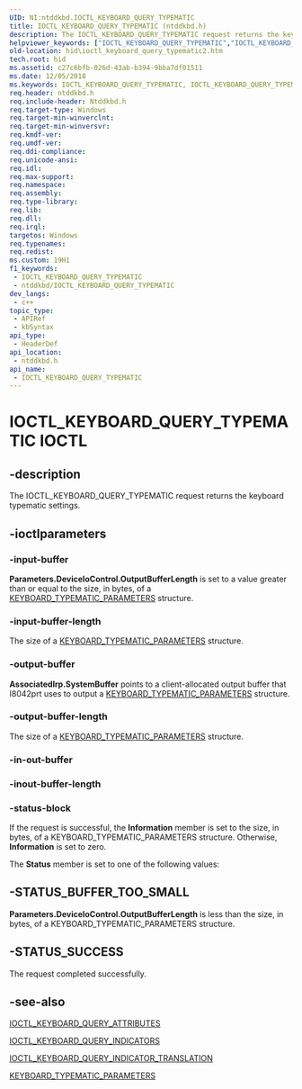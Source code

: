 ```yaml
---
UID: NI:ntddkbd.IOCTL_KEYBOARD_QUERY_TYPEMATIC
title: IOCTL_KEYBOARD_QUERY_TYPEMATIC (ntddkbd.h)
description: The IOCTL_KEYBOARD_QUERY_TYPEMATIC request returns the keyboard typematic settings.
helpviewer_keywords: ["IOCTL_KEYBOARD_QUERY_TYPEMATIC","IOCTL_KEYBOARD_QUERY_TYPEMATIC control","IOCTL_KEYBOARD_QUERY_TYPEMATIC control code [Human Input Devices]","hid.ioctl_keyboard_query_typematic2","i8042ref_4aaa5c7a-3a1e-4f50-950f-3e03c0a0c034.xml","ntddkbd/IOCTL_KEYBOARD_QUERY_TYPEMATIC"]
old-location: hid\ioctl_keyboard_query_typematic2.htm
tech.root: hid
ms.assetid: c27c6bfb-026d-43ab-b394-9bba7df01511
ms.date: 12/05/2018
ms.keywords: IOCTL_KEYBOARD_QUERY_TYPEMATIC, IOCTL_KEYBOARD_QUERY_TYPEMATIC control, IOCTL_KEYBOARD_QUERY_TYPEMATIC control code [Human Input Devices], hid.ioctl_keyboard_query_typematic2, i8042ref_4aaa5c7a-3a1e-4f50-950f-3e03c0a0c034.xml, ntddkbd/IOCTL_KEYBOARD_QUERY_TYPEMATIC
req.header: ntddkbd.h
req.include-header: Ntddkbd.h
req.target-type: Windows
req.target-min-winverclnt: 
req.target-min-winversvr: 
req.kmdf-ver: 
req.umdf-ver: 
req.ddi-compliance: 
req.unicode-ansi: 
req.idl: 
req.max-support: 
req.namespace: 
req.assembly: 
req.type-library: 
req.lib: 
req.dll: 
req.irql: 
targetos: Windows
req.typenames: 
req.redist: 
ms.custom: 19H1
f1_keywords:
 - IOCTL_KEYBOARD_QUERY_TYPEMATIC
 - ntddkbd/IOCTL_KEYBOARD_QUERY_TYPEMATIC
dev_langs:
 - c++
topic_type:
 - APIRef
 - kbSyntax
api_type:
 - HeaderDef
api_location:
 - ntddkbd.h
api_name:
 - IOCTL_KEYBOARD_QUERY_TYPEMATIC
---
```


# IOCTL_KEYBOARD_QUERY_TYPEMATIC IOCTL


## -description

The IOCTL_KEYBOARD_QUERY_TYPEMATIC request returns the keyboard typematic settings.

## -ioctlparameters

### -input-buffer

<b>Parameters.DeviceIoControl.OutputBufferLength</b> is set to a value greater than or equal to the size, in bytes, of a <a href="/windows/desktop/api/ntddkbd/ns-ntddkbd-keyboard_typematic_parameters">KEYBOARD_TYPEMATIC_PARAMETERS</a> structure.

### -input-buffer-length

The size of a <a href="/windows/desktop/api/ntddkbd/ns-ntddkbd-keyboard_typematic_parameters">KEYBOARD_TYPEMATIC_PARAMETERS</a> structure.

### -output-buffer

<b>AssociatedIrp.SystemBuffer</b> points to a client-allocated output buffer that I8042prt uses to output a <a href="/windows/desktop/api/ntddkbd/ns-ntddkbd-keyboard_typematic_parameters">KEYBOARD_TYPEMATIC_PARAMETERS</a> structure.

### -output-buffer-length

The size of a <a href="/windows/desktop/api/ntddkbd/ns-ntddkbd-keyboard_typematic_parameters">KEYBOARD_TYPEMATIC_PARAMETERS</a> structure.

### -in-out-buffer

<text></text>

### -inout-buffer-length

<text></text>

### -status-block

If the request is successful, the <b>Information</b> member is set to the size, in bytes, of a KEYBOARD_TYPEMATIC_PARAMETERS structure. Otherwise, <b>Information</b> is set to zero.

The <b>Status</b> member is set to one of the following values:

## -STATUS_BUFFER_TOO_SMALL

<b>Parameters.DeviceIoControl.OutputBufferLength</b> is less than the size, in bytes, of a KEYBOARD_TYPEMATIC_PARAMETERS structure.

## -STATUS_SUCCESS

The request completed successfully.

## -see-also

<a href="/windows/desktop/api/ntddkbd/ni-ntddkbd-ioctl_keyboard_query_attributes">IOCTL_KEYBOARD_QUERY_ATTRIBUTES</a>



<a href="/windows/desktop/api/ntddkbd/ni-ntddkbd-ioctl_keyboard_query_indicators">IOCTL_KEYBOARD_QUERY_INDICATORS</a>



<a href="/windows/desktop/api/ntddkbd/ni-ntddkbd-ioctl_keyboard_query_indicator_translation">IOCTL_KEYBOARD_QUERY_INDICATOR_TRANSLATION</a>



<a href="/windows/desktop/api/ntddkbd/ns-ntddkbd-keyboard_typematic_parameters">KEYBOARD_TYPEMATIC_PARAMETERS</a>